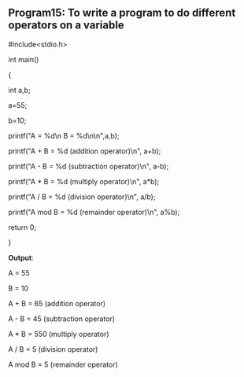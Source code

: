 ## Program15: To write a program to do different operators on a variable
#include<stdio.h>

int main()

{

int a,b;

a=55;

b=10;

printf("A = %d\n B = %d\n\n",a,b);

printf("A + B = %d (addition operator)\n", a+b);

printf("A - B = %d (subtraction operator)\n", a-b);

printf("A * B = %d (multiply operator)\n", a*b);

printf("A / B = %d (division operator)\n", a/b);

printf("A mod B = %d (remainder operator)\n", a%b);

return 0;

}

**Output**:

A = 55

B = 10

A + B = 65 (addition operator)

A - B = 45 (subtraction operator)

A * B = 550 (multiply operator)

A / B = 5 (division operator)

A mod B = 5 (remainder operator)
